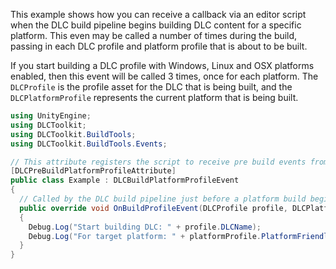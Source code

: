 This example shows how you can receive a callback via an editor script when the DLC build pipeline begins building DLC content for a specific platform. This even may be called a number of times during the build, passing in each DLC profile and platform profile that is about to be built.

If you start building a DLC profile with Windows, Linux and OSX platforms enabled, then this event will be called 3 times, once for each platform. The `DLCProfile` is the profile asset for the DLC that is being built, and the `DLCPlatformProfile` represents the current platform that is being built. 
```cs
using UnityEngine;
using DLCToolkit;
using DLCToolkit.BuildTools;
using DLCToolkit.BuildTools.Events;

// This attribute registers the script to receive pre build events from the DLC build pipeline
[DLCPreBuildPlatformProfileAttribute]
public class Example : DLCBuildPlatformProfileEvent
{
  // Called by the DLC build pipeline just before a platform build begins
  public override void OnBuildProfileEvent(DLCProfile profile, DLCPlatformProfile platformProfile)
  {
    Debug.Log("Start building DLC: " + profile.DLCName);
    Debug.Log("For target platform: " + platformProfile.PlatformFriendlyName);
  }
}
```
